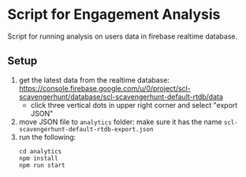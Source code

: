 # Script for Engagement Analysis

Script for running analysis on users data in firebase realtime database.

## Setup
1. get the latest data from the realtime database: https://console.firebase.google.com/u/0/project/scl-scavengerhunt/database/scl-scavengerhunt-default-rtdb/data
    - click three vertical dots in upper right corner and select "export JSON"
2. move JSON file to `analytics` folder: make sure it has the name `scl-scavengerhunt-default-rtdb-export.json`
3. run the following:
    ```
    cd analytics
    npm install
    npm run start
    ```